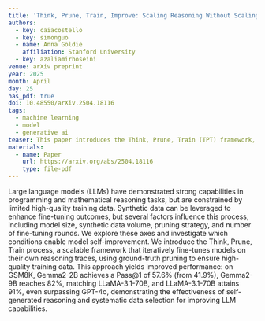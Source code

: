 ```yaml
---
title: 'Think, Prune, Train, Improve: Scaling Reasoning Without Scaling Models'
authors:
  - key: caiacostello
  - key: simonguo
  - name: Anna Goldie
    affiliation: Stanford University
  - key: azaliamirhoseini
venue: arXiv preprint
year: 2025
month: April
day: 25
has_pdf: true
doi: 10.48550/arXiv.2504.18116
tags:
  - machine learning
  - model
  - generative ai
teaser: This paper introduces the Think, Prune, Train (TPT) framework, a scalable method for improving language model reasoning without increasing model size. By iteratively fine-tuning models on their own reasoning traces and applying correctness-based pruning, TPT enables smaller models to achieve performance rivaling or exceeding larger ones. Experimental results on GSM8K and CodeContests show that models like Gemma-2B and LLaMA-70B-Instruct can surpass even GPT-4o on Pass@1 accuracy through recursive self-improvement.
materials:
  - name: Paper
    url: https://arxiv.org/abs/2504.18116
    type: file-pdf
---
```

Large language models (LLMs) have demonstrated strong capabilities in programming and mathematical reasoning tasks, but are constrained by limited high-quality training data. Synthetic data can be leveraged to enhance fine-tuning outcomes, but several factors influence this process, including model size, synthetic data volume, pruning strategy, and number of fine-tuning rounds. We explore these axes and investigate which conditions enable model self-improvement. We introduce the Think, Prune, Train process, a scalable framework that iteratively fine-tunes models on their own reasoning traces, using ground-truth pruning to ensure high-quality training data. This approach yields improved performance: on GSM8K, Gemma2-2B achieves a Pass@1 of 57.6% (from 41.9%), Gemma2-9B reaches 82%, matching LLaMA-3.1-70B, and LLaMA-3.1-70B attains 91%, even surpassing GPT-4o, demonstrating the effectiveness of self-generated reasoning and systematic data selection for improving LLM capabilities.
